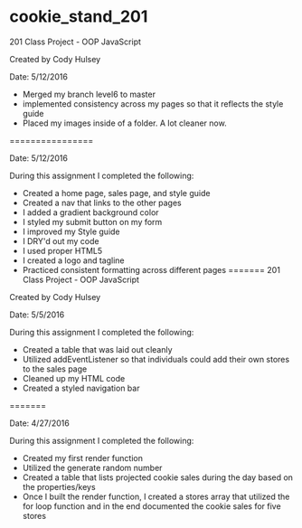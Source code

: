 # cookie_stand_201
201 Class Project - OOP JavaScript

Created by Cody Hulsey

Date: 5/12/2016
- Merged my branch level6 to master
- implemented consistency across my pages so that it reflects the style guide
- Placed my images inside of a folder. A lot cleaner now.

================


Date: 5/12/2016

During this assignment I completed the following:
- Created a home page, sales page, and style guide
- Created a nav that links to the other pages
- I added a gradient background color
- I styled my submit button on my form
- I improved my Style guide
- I DRY'd out my code
- I used proper HTML5
- I created a logo and tagline
- Practiced consistent formatting across different pages
=======
201 Class Project - OOP JavaScript

Created by Cody Hulsey

Date: 5/5/2016

 During this assignment I completed the following:
 - Created a table that was laid out cleanly
 - Utilized addEventListener so that individuals could add their own stores to the sales page
 - Cleaned up my HTML code
 - Created a styled navigation bar

=======

Date: 4/27/2016

During this assignment I completed the following:
- Created my first render function
- Utilized the generate random number
- Created a table that lists projected cookie sales during the day based on the properties/keys
- Once I built the render function, I created a stores array that utilized the for loop function and in the end documented the cookie sales for five stores
